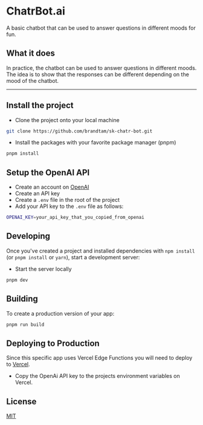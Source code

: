 # ChatrBot.ai

A basic chatbot that can be used to answer questions in different moods for fun.

## What it does

In practice, the chatbot can be used to answer questions in different moods. The idea is to show that the responses can be different depending on the mood of the chatbot.

---

## Install the project

- Clone the project onto your local machine

```bash
git clone https://github.com/brandtam/sk-chatr-bot.git
```

- Install the packages with your favorite package manager (pnpm)

```bash
pnpm install
```

## Setup the OpenAI API

- Create an account on [OpenAI](https://platform.openai.com/)
- Create an API key
- Create a `.env` file in the root of the project
- Add your API key to the `.env` file as follows:

```bash
OPENAI_KEY=your_api_key_that_you_copied_from_openai
```

## Developing

Once you've created a project and installed dependencies with `npm install` (or `pnpm install` or `yarn`), start a development server:

- Start the server locally

```bash
pnpm dev
```

## Building

To create a production version of your app:

```bash
pnpm run build
```

## Deploying to Production

Since this specific app uses Vercel Edge Functions you will need to deploy to [Vercel](https://www.vercel.com).

- Copy the OpenAi API key to the projects environment variables on Vercel.

## License

[MIT](LICENSE.md)
